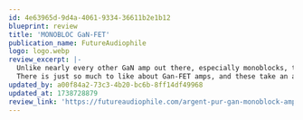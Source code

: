 ```yaml
---
id: 4e63965d-9d4a-4061-9334-36611b2e1b12
blueprint: review
title: 'MONOBLOC GaN-FET'
publication_name: FutureAudiophile
logo: logo.webp
review_excerpt: |-
  Unlike nearly every other GaN amp out there, especially monoblocks, the Argent Pur monos are built fantastically and look even better. ...
  There is just so much to like about Gan-FET amps, and these take an audiophile’s highly detailed, even obsessive approach to the design. Every possible design element was up for discussion and likely addressed in these new-school audiophile amps.
updated_by: a00f84a2-73c3-4b20-bc6b-8ff14df49968
updated_at: 1738728879
review_link: 'https://futureaudiophile.com/argent-pur-gan-monoblock-amplifiers-reviewed/'
---
```

